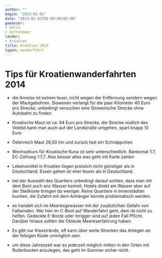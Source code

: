 ```yaml
---
author: ""
begin: "2013-01-01"
date: "2013-01-01T01:00:00+02:00"
gewässer:
- adria
- mittelmeer
länder:
- kroatien
title: Kroatien 2013
typen: wanderfahrt
---
```



# Tips für Kroatienwanderfahrten 2014


- die Anreise ist extrem teuer, nicht wegen der Entfernung sondern wegen der Mautgebühren. Slowenen verlangt für die paar Kilometer 40 Euro pro Strecke, unbedingt versuchen eine Slowenische Strecke ohne Autobahn zu finden

- Kroatische Maut ist ca. 64 Euro pro Strecke, die Strecke südlich des Velebit kann man auch auf der Landstraße umgehen, spart knapp 10 Euro

- Österreich Maut 26,50 hin und zurück fast ein Schnäppchen

- Wechselkurs für Kroatische Kuna ist sehr unterschiedlich. Bankomat 1:7, EC-Zahlung 1:7,7. Also besser alles was geht mit Karte zahlen

- Lebensmittel in Kroatien liegen preislich nicht günstiger als in Deutschland. Essen gehen ist eher teurer als in Deutschland.

- bei der Auswahl des Quartiers unbedingt darauf achten, dass man mit dem Boot auch ans Wasser kommt, Hotels direkt am Wasser aber auf der Steilküste bringen da weniger. Keine Quartiere in Innenstädten buchen, die Zufahrt mit dem Anhänger könnte problematisch werden.

- es handelt sich im Meeresgewässer mit der zusätzlichen Gefahr von Fallwinden. Wer hier im C-Boot auf Wanderfahrt geht, dem ist nicht zu helfen. Gedeckte E-Boote oder Inrigger sind auf jeden Fall Pflicht. Darüber hinaus sollten die Obleute Meereserfahrung haben.

- Es gibt nur Kiesstrände, oft kann über weite Strecken das Anlegen an der felsigen Küste unmöglich sein.

- um diese Jahreszeit war es jederzeit möglich mitten in den Orten mit Ruderbooten anzulegen, das geht im Sommer sicher nicht.
